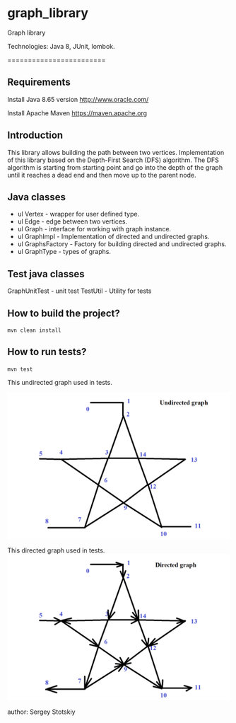 # graph_library
Graph library

Technologies: Java 8, JUnit, lombok.

========================

Requirements
------------
Install Java 8.65 version
http://www.oracle.com/ 

Install Apache Maven 
https://maven.apache.org

Introduction
------------

This library allows building the path between two vertices.
Implementation of this library based on the Depth-First Search (DFS) algorithm.
The DFS algorithm is starting from starting point and go into the depth of the graph
until it reaches a dead end and then move up to the parent node.

Java classes
--------------------------

- ul Vertex - wrapper for user defined type.
- ul Edge - edge between two vertices.
- ul Graph - interface for working with graph instance.
- ul GraphImpl - Implementation of directed and undirected graphs.
- ul GraphsFactory - Factory for building directed and undirected graphs.
- ul GraphType - types of graphs.

Test java classes
--------------------------

GraphUnitTest  - unit test
TestUtil - Utility for tests

How to build the project?
--------------------------

```
mvn clean install
```


How to run tests?
--------------------------

```
mvn test
```

This undirected graph used in tests.

![alt text](https://github.com/StoBrothers/graph_library/blob/master/star_undirected.png)



This directed graph used in tests.
![alt text](https://github.com/StoBrothers/graph_library/blob/master/star_directed.png)



author: Sergey Stotskiy

